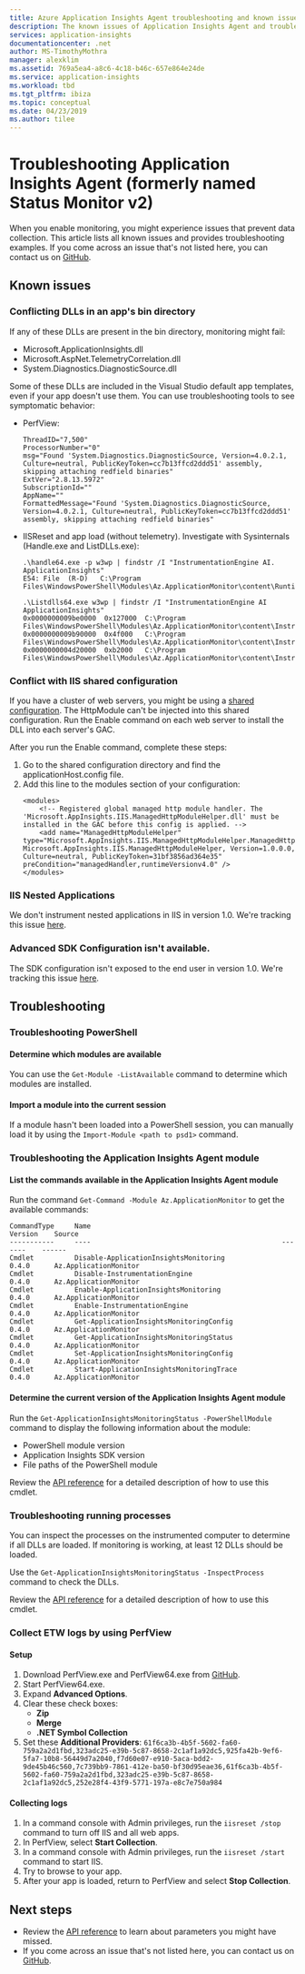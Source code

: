 ```yaml
---
title: Azure Application Insights Agent troubleshooting and known issues | Microsoft Docs
description: The known issues of Application Insights Agent and troubleshooting examples. Monitor website performance without redeploying the website. Works with ASP.NET web apps hosted on-premises, in VMs, or on Azure.
services: application-insights
documentationcenter: .net
author: MS-TimothyMothra
manager: alexklim
ms.assetid: 769a5ea4-a8c6-4c18-b46c-657e864e24de
ms.service: application-insights
ms.workload: tbd
ms.tgt_pltfrm: ibiza
ms.topic: conceptual
ms.date: 04/23/2019
ms.author: tilee
---
```

# Troubleshooting Application Insights Agent (formerly named Status Monitor v2)

When you enable monitoring, you might experience issues that prevent data collection.
This article lists all known issues and provides troubleshooting examples.
If you come across an issue that's not listed here, you can contact us on [GitHub](https://github.com/Microsoft/ApplicationInsights-Home/issues).

## Known issues

### Conflicting DLLs in an app's bin directory

If any of these DLLs are present in the bin directory, monitoring might fail:

- Microsoft.ApplicationInsights.dll
- Microsoft.AspNet.TelemetryCorrelation.dll
- System.Diagnostics.DiagnosticSource.dll

Some of these DLLs are included in the Visual Studio default app templates, even if your app doesn't use them.
You can use troubleshooting tools to see symptomatic behavior:

- PerfView:
	```
	ThreadID="7,500" 
	ProcessorNumber="0" 
	msg="Found 'System.Diagnostics.DiagnosticSource, Version=4.0.2.1, Culture=neutral, PublicKeyToken=cc7b13ffcd2ddd51' assembly, skipping attaching redfield binaries" 
	ExtVer="2.8.13.5972" 
	SubscriptionId="" 
	AppName="" 
	FormattedMessage="Found 'System.Diagnostics.DiagnosticSource, Version=4.0.2.1, Culture=neutral, PublicKeyToken=cc7b13ffcd2ddd51' assembly, skipping attaching redfield binaries" 
	```

- IISReset and app load (without telemetry). Investigate with Sysinternals (Handle.exe and ListDLLs.exe):
	```
	.\handle64.exe -p w3wp | findstr /I "InstrumentationEngine AI. ApplicationInsights"
	E54: File  (R-D)   C:\Program Files\WindowsPowerShell\Modules\Az.ApplicationMonitor\content\Runtime\Microsoft.ApplicationInsights.RedfieldIISModule.dll

	.\Listdlls64.exe w3wp | findstr /I "InstrumentationEngine AI ApplicationInsights"
	0x0000000009be0000  0x127000  C:\Program Files\WindowsPowerShell\Modules\Az.ApplicationMonitor\content\Instrumentation64\MicrosoftInstrumentationEngine_x64.dll
	0x0000000009b90000  0x4f000   C:\Program Files\WindowsPowerShell\Modules\Az.ApplicationMonitor\content\Instrumentation64\Microsoft.ApplicationInsights.ExtensionsHost_x64.dll
	0x0000000004d20000  0xb2000   C:\Program Files\WindowsPowerShell\Modules\Az.ApplicationMonitor\content\Instrumentation64\Microsoft.ApplicationInsights.Extensions.Base_x64.dll
	```

### Conflict with IIS shared configuration

If you have a cluster of web servers, you might be using a [shared configuration](https://docs.microsoft.com/iis/web-hosting/configuring-servers-in-the-windows-web-platform/shared-configuration_211).
The HttpModule can't be injected into this shared configuration.
Run the Enable command on each web server to install the DLL into each server's GAC.

After you run the Enable command, complete these steps:
1. Go to the shared configuration directory and find the applicationHost.config file.
2. Add this line to the modules section of your configuration:
	```
	<modules>
	    <!-- Registered global managed http module handler. The 'Microsoft.AppInsights.IIS.ManagedHttpModuleHelper.dll' must be installed in the GAC before this config is applied. -->
	    <add name="ManagedHttpModuleHelper" type="Microsoft.AppInsights.IIS.ManagedHttpModuleHelper.ManagedHttpModuleHelper, Microsoft.AppInsights.IIS.ManagedHttpModuleHelper, Version=1.0.0.0, Culture=neutral, PublicKeyToken=31bf3856ad364e35" preCondition="managedHandler,runtimeVersionv4.0" />
	</modules>
	```

### IIS Nested Applications

We don't instrument nested applications in IIS in version 1.0.
We're tracking this issue [here](https://github.com/microsoft/ApplicationInsights-Home/issues/369).

### Advanced SDK Configuration isn't available.

The SDK configuration isn't exposed to the end user in version 1.0.
We're tracking this issue [here](https://github.com/microsoft/ApplicationInsights-Home/issues/375).

	
	
## Troubleshooting
	
### Troubleshooting PowerShell

#### Determine which modules are available
You can use the `Get-Module -ListAvailable` command to determine which modules are installed.

#### Import a module into the current session
If a module hasn't been loaded into a PowerShell session, you can manually load it by using the `Import-Module <path to psd1>` command.


### Troubleshooting the Application Insights Agent module

#### List the commands available in the Application Insights Agent module
Run the command `Get-Command -Module Az.ApplicationMonitor` to get the available commands:

```
CommandType     Name                                               Version    Source
-----------     ----                                               -------    ------
Cmdlet          Disable-ApplicationInsightsMonitoring              0.4.0      Az.ApplicationMonitor
Cmdlet          Disable-InstrumentationEngine                      0.4.0      Az.ApplicationMonitor
Cmdlet          Enable-ApplicationInsightsMonitoring               0.4.0      Az.ApplicationMonitor
Cmdlet          Enable-InstrumentationEngine                       0.4.0      Az.ApplicationMonitor
Cmdlet          Get-ApplicationInsightsMonitoringConfig            0.4.0      Az.ApplicationMonitor
Cmdlet          Get-ApplicationInsightsMonitoringStatus            0.4.0      Az.ApplicationMonitor
Cmdlet          Set-ApplicationInsightsMonitoringConfig            0.4.0      Az.ApplicationMonitor
Cmdlet          Start-ApplicationInsightsMonitoringTrace           0.4.0      Az.ApplicationMonitor
```

#### Determine the current version of the Application Insights Agent module
Run the `Get-ApplicationInsightsMonitoringStatus -PowerShellModule` command to display the following information about the module:
   - PowerShell module version
   - Application Insights SDK version
   - File paths of the PowerShell module
    
Review the [API reference](status-monitor-v2-api-get-status.md) for a detailed description of how to use this cmdlet.


### Troubleshooting running processes

You can inspect the processes on the instrumented computer to determine if all DLLs are loaded.
If monitoring is working, at least 12 DLLs should be loaded.

Use the `Get-ApplicationInsightsMonitoringStatus -InspectProcess` command to check the DLLs.

Review the [API reference](status-monitor-v2-api-get-status.md) for a detailed description of how to use this cmdlet.


### Collect ETW logs by using PerfView

#### Setup

1. Download PerfView.exe and PerfView64.exe from [GitHub](https://github.com/Microsoft/perfview/releases).
2. Start PerfView64.exe.
3. Expand **Advanced Options**.
4. Clear these check boxes:
	- **Zip**
	- **Merge**
	- **.NET Symbol Collection**
5. Set these **Additional Providers**: `61f6ca3b-4b5f-5602-fa60-759a2a2d1fbd,323adc25-e39b-5c87-8658-2c1af1a92dc5,925fa42b-9ef6-5fa7-10b8-56449d7a2040,f7d60e07-e910-5aca-bdd2-9de45b46c560,7c739bb9-7861-412e-ba50-bf30d95eae36,61f6ca3b-4b5f-5602-fa60-759a2a2d1fbd,323adc25-e39b-5c87-8658-2c1af1a92dc5,252e28f4-43f9-5771-197a-e8c7e750a984`


#### Collecting logs

1. In a command console with Admin privileges, run the `iisreset /stop` command to turn off IIS and all web apps.
2. In PerfView, select **Start Collection**.
3. In a command console with Admin privileges, run the `iisreset /start` command to start IIS.
4. Try to browse to your app.
5. After your app is loaded, return to PerfView and select **Stop Collection**.



## Next steps

- Review the [API reference](status-monitor-v2-overview.md#powershell-api-reference) to learn about parameters you might have missed.
- If you come across an issue that's not listed here, you can contact us on [GitHub](https://github.com/Microsoft/ApplicationInsights-Home/issues).
